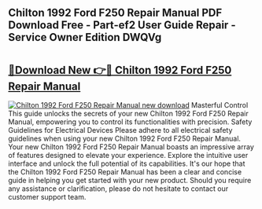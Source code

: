 ## Chilton 1992 Ford F250 Repair Manual PDF Download Free - Part-ef2 User Guide Repair - Service Owner Edition DWQVg

# <h2><a href="http://bc49419.oget.top/?id=Chilton+1992+Ford+F250+Repair+Manual">🔗Download New 👉🔴 Chilton 1992 Ford F250 Repair Manual</a></h2>

[![Chilton 1992 Ford F250 Repair Manual new download](https://i.imgur.com/5g1atiW.png)](http://bc49419.oget.top/?id=Chilton+1992+Ford+F250+Repair+Manual)
Masterful Control This guide unlocks the secrets of your new Chilton 1992 Ford F250 Repair Manual, empowering you to control its functionalities with precision. Safety Guidelines for Electrical Devices Please adhere to all electrical safety guidelines when using your new Chilton 1992 Ford F250 Repair Manual. Your new Chilton 1992 Ford F250 Repair Manual boasts an impressive array of features designed to elevate your experience. Explore the intuitive user interface and unlock the full potential of its capabilities. It's our hope that the Chilton 1992 Ford F250 Repair Manual has been a clear and concise guide in helping you get started with your new product. Should you require any assistance or clarification, please do not hesitate to contact our customer support team.
